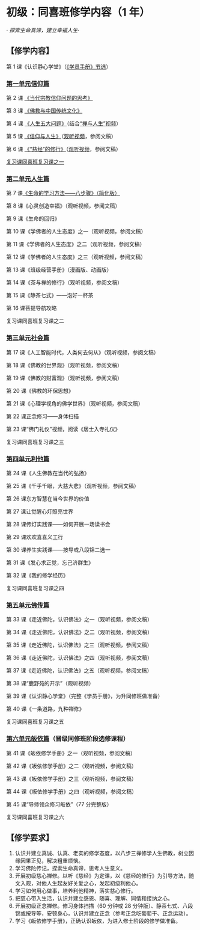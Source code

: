 # 初级：同喜班修学内容（1 年）

_· 探索生命真谛，建立幸福人生·_

## 【修学内容】

第 1 课《认识静心学堂》（[《学员手册》节选](/同喜/01认识静心学堂)）

### [第一单元信仰篇](/同喜/第1单元信仰篇/index)

第 2 课 [《当代宗教信仰问题的思考》](/同喜/第1单元信仰篇/02当代宗教信仰问题的思考)

第 3 课 [《佛教与中国传统文化》](/同喜/第1单元信仰篇/03佛教与中国传统文化)

第 4 课 [《人生五大问题》](/同喜/第1单元信仰篇/04人生五大问题)（结合[“禅与人生”视频](https://www.youtube.com/watch?v=WxBLXseDmgc)）

第 5 课 [《信仰与人生》](/同喜/第1单元信仰篇/05信仰与人生)（[观听视频](https://www.youtube.com/watch?v=XN76e7-ol8s&list=PLLUoqOug4WPFO9GJLeqs6ieN6Ood-1qir)，参阅文稿）

第 6 课 [《“慈经”的修行》](/同喜/第1单元信仰篇/06慈经的修习)（[观听视频](https://www.youtube.com/watch?v=XPNCzOi7zDE)，参阅文稿）

[复习课同喜班复习课之一](/同喜/第1单元信仰篇/同喜班复习课之一-辅助材料)

### [第二单元人生篇](/同喜/第2单元人生篇/index)

第 7 课[《生命的学习方法——八步骤》（简化版）](/同喜/第2单元人生篇/07生命的学习方法—八步骤)

第 8 课《心灵创造幸福》（观听视频，参阅文稿）

第 9 课《生命的回归》

第 10 课《学佛者的人生态度》之一（观听视频，参阅文稿）

第 11 课《学佛者的人生态度》之二（观听视频，参阅文稿）

第 12 课《学佛者的人生态度》之三（观听视频，参阅文稿）

第 13 课《班级经营手册》（漫画版、动画版）

第 14 课《茶与禅的修行》（观听视频，参阅文稿）

第 15 课《静茶七式》——泡好一杯茶

第 16 课菩提导航攻略

复习课同喜班复习课之二

### [第三单元社会篇](/同喜/第3单元社会篇/index)

第 17 课《人工智能时代，人类何去何从》（观听视频，参阅文稿）

第 18 课《佛教的世界观》（观听视频，参阅文稿）

第 19 课《佛教的财富观》（观听视频，参阅文稿）

第 20 课《佛教的环保思想》

第 21 课《心理学视角的佛学世界》（观听视频，参阅文稿）

第 22 课正念修习——身体扫描

第 23 课“佛门礼仪”视频，阅读《居士入寺礼仪》

复习课同喜班复习课之三

### [第四单元利他篇](/同喜/第4单元利他篇/index)

第 24 课《人生佛教在当代的弘扬》

第 25 课《千手千眼，大慈大悲》（观听视频，参阅文稿）

第 26 课东方智慧在当今世界的价值

第 27 课让觉醒心灯照亮世界

第 28 课传灯实践课——如何开展一场读书会

第 29 课欢欢喜喜义工行

第 30 课养生实践课——按导或八段锦二选一

第 31 课《发心求正觉，忘己济群生》

第 32 课《我的修学经历》

复习课同喜班复习课之四

### [第五单元佛传篇](/同喜/第5单元佛传篇)

第 33 课《走近佛陀，认识佛法》之一（观听视频，参阅文稿）

第 34 课《走近佛陀，认识佛法》之二（观听视频，参阅文稿）

第 35 课《走近佛陀，认识佛法》之三（观听视频，参阅文稿）

第 36 课《走近佛陀，认识佛法》之四（观听视频，参阅文稿）

第 37 课《走近佛陀，认识佛法》之五（观听视频，参阅文稿）

第 38 课“鹿野苑的开示”（观听视频）

第 39 课《认识静心学堂》（完整《学员手册》，为升同修班做准备）

第 40 课《一条道路，九种禅修》

复习课同喜班复习课之五

### [第六单元皈依篇](./同喜/第6单元皈依篇)（晋级同修班阶段选修课程）

第 41 课《皈依修学手册》之一（观听视频，参阅文稿）

第 42 课《皈依修学手册》之二（观听视频，参阅文稿）

第 43 课《皈依修学手册》之三（观听视频，参阅文稿）

第 44 课《皈依修学手册》之四（观听视频，参阅文稿）

第 45 课“导师领众修习皈依”（77 分完整版）

复习课同喜班复习课之六

## 【修学要求】

1. 认识并建立真诚、认真、老实的修学态度，以八步三禅修学人生佛教，树立因缘因果正见，解决粗重烦恼。
2. 学习佛陀传记，探索生命真谛，思考人生意义。
3. 开展初级慈心禅修。以听《慈经》为定课，以《慈经的修行》为引导方法，随文入观，对他人生起友好关爱之心，发起初级利他心。
4. 学习如何用心做事，培养利他精神，落实慈心修行。
5. 把慈心带入生活，认识并建立感恩、随喜、理解、同情和接纳之心。
6. 开展初级正念禅修。修习身体扫描（60 分钟或 28 分钟版）、静茶七式、八段锦或按导等，安顿身心，认识并建立正念（参考正念吃葡萄干、正念运动）。
7. 学习《皈依修学手册》，正确认识皈依，为进入修士阶段的修学做准备。
